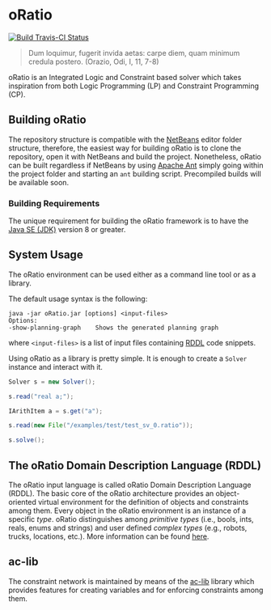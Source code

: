 # oRatio

[![Build Travis-CI Status](https://travis-ci.org/oRatioSolver/oRatio.svg?branch=master)](https://travis-ci.org/oRatioSolver/oRatio)

> Dum loquimur, fugerit invida aetas: carpe diem, quam minimum credula postero. (Orazio, Odi, I, 11, 7-8)

oRatio is an Integrated Logic and Constraint based solver which takes inspiration from both Logic Programming (LP) and Constraint Programming (CP).

## Building oRatio

The repository structure is compatible with the [NetBeans](https://netbeans.org/) editor folder structure, therefore, the easiest way for building oRatio is to clone the repository, open it with NetBeans and build the project.
Nonetheless, oRatio can be built regardless if NetBeans by using [Apache Ant](http://ant.apache.org/) simply going within the project folder and starting an `ant` building script.
Precompiled builds will be available soon.

### Building Requirements

The unique requirement for building the oRatio framework is to have the [Java SE (JDK)](http://www.oracle.com/technetwork/java/javase/downloads/index.html) version 8 or greater.

## System Usage

The oRatio environment can be used either as a command line tool or as a library.

The default usage syntax is the following:

```
java -jar oRatio.jar [options] <input-files>
Options:
-show-planning-graph    Shows the generated planning graph
```

where `<input-files>` is a list of input files containing [RDDL](language.md) code snippets.

Using oRatio as a library is pretty simple. It is enough to create a `Solver` instance and interact with it.

```java
Solver s = new Solver();

s.read("real a;");

IArithItem a = s.get("a");

s.read(new File("/examples/test/test_sv_0.ratio"));

s.solve();
```

## The oRatio Domain Description Language (RDDL)

The oRatio input language is called oRatio Domain Description Language (RDDL).
The basic core of the oRatio architecture provides an object-oriented virtual environment for the definition of objects and constraints among them.
Every object in the oRatio environment is an instance of a specific *type*.
oRatio distinguishes among *primitive types* (i.e., bools, ints, reals, enums and strings) and user defined *complex types* (e.g., robots, trucks, locations, etc.).
More information can be found [here](language.md).

## ac-lib

The constraint network is maintained by means of the [ac-lib](ac.md) library which provides features for creating variables and for enforcing constraints among them.
